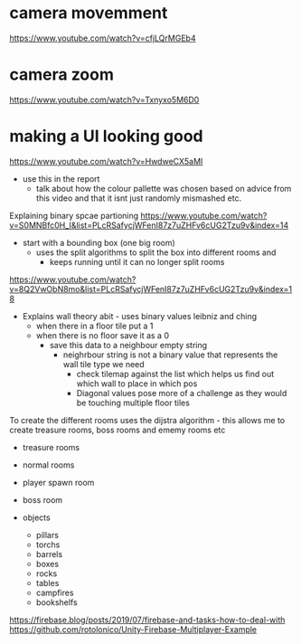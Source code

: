 # camera movemment
https://www.youtube.com/watch?v=cfjLQrMGEb4

# camera zoom 
https://www.youtube.com/watch?v=Txnyxo5M6D0

# making a UI looking good
https://www.youtube.com/watch?v=HwdweCX5aMI
* use this in the report 
    * talk about how the colour pallette was chosen based on advice from this video and that it isnt just randomly mismashed etc.


Explaining binary spcae partioning
https://www.youtube.com/watch?v=S0MNBfc0H_I&list=PLcRSafycjWFenI87z7uZHFv6cUG2Tzu9v&index=14

- start with a bounding box (one big room)
    - uses the split algorithms to split the box into different rooms and
        - keeps running until it can no longer split rooms

https://www.youtube.com/watch?v=8Q2VwObN8mo&list=PLcRSafycjWFenI87z7uZHFv6cUG2Tzu9v&index=18
- Explains wall theory abit - uses binary values leibniz and ching
    - when there in a floor tile put a 1
    - when there is no floor save it as a 0 
        - save this data to a neighbour empty string
            - neighrbour string is not a binary value that represents the wall tile type we need
                - check tilemap against the list which helps us find out which wall to place in which pos
                - Diagonal values pose more of a challenge as they would be touching multiple floor tiles



To create the different rooms uses the dijstra algorithm - this allows me to create treasure rooms, boss rooms and ememy rooms etc

- treasure rooms 
- normal rooms 
- player spawn room
- boss room

- objects 
    - pillars
    - torchs
    - barrels 
    - boxes
    - rocks
    - tables
    - campfires 
    - bookshelfs
    
https://firebase.blog/posts/2019/07/firebase-and-tasks-how-to-deal-with
https://github.com/rotolonico/Unity-Firebase-Multiplayer-Example